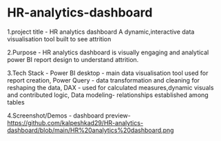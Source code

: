 # HR-analytics-dashboard
1.project title - 
HR analytics dashboard
A dynamic,interactive data visualisation tool built to see attrition

2.Purpose - 
HR analytics dashboard is visually engaging and analytical power BI report design to understand attrition.

3.Tech Stack - 
Power BI desktop - main data visualisation tool used for report creation,
Power Query - data transformation and cleaning for reshaping the data,
DAX - used for calculated measures,dynamic visuals and contributed logic,
Data modeling- relationships established among tables

4.Screenshot/Demos - 
dashboard preview-https://github.com/kalpeshkad29/HR-analytics-dashboard/blob/main/HR%20analytics%20dashboard.png
